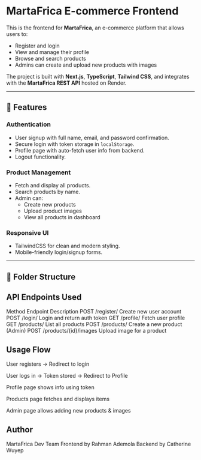 # MartaFrica E-commerce Frontend

This is the frontend for **MartaFrica**, an e-commerce platform that allows users to:

- Register and login
- View and manage their profile
- Browse and search products
- Admins can create and upload new products with images

The project is built with **Next.js**, **TypeScript**, **Tailwind CSS**, and integrates with the **MartaFrica REST API** hosted on Render.

---

## 🚀 Features

### **Authentication**
- User signup with full name, email, and password confirmation.
- Secure login with token storage in `localStorage`.
- Profile page with auto-fetch user info from backend.
- Logout functionality.

### **Product Management**
- Fetch and display all products.
- Search products by name.
- Admin can:
  - Create new products
  - Upload product images
  - View all products in dashboard

### **Responsive UI**
- TailwindCSS for clean and modern styling.
- Mobile-friendly login/signup forms.

---

## 📂 Folder Structure

## API Endpoints Used
Method	Endpoint	Description
POST	/register/	Create new user account
POST	/login/	Login and return auth token
GET	/profile/	Fetch user profile
GET	/products/	List all products
POST	/products/	Create a new product (Admin)
POST	/products/{id}/images	Upload image for a product

## Usage Flow
User registers → Redirect to login

User logs in → Token stored → Redirect to Profile

Profile page shows info using token

Products page fetches and displays items

Admin page allows adding new products & images

## Author
MartaFrica Dev Team
Frontend by Rahman Ademola
Backend by Catherine Wuyep


